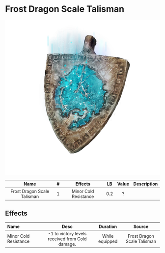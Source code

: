 # Frost Dragon Scale Talisman

![Copyrighted Image](FrostDragonScaleTalisman.png)

|            Name            | # |        Effects        | LB | Value | Description |
| :-------------------------: | :-: | :-------------------: | :-: | :---: | ----------- |
| Frost Dragon Scale Talisman | 1 | Minor Cold Resistance | 0.2 |   ?   |             |

## Effects

| Name                  |                      Desc                      |    Duration    |           Source           |
| :-------------------- | :---------------------------------------------: | :------------: | :-------------------------: |
| Minor Cold Resistance | -1 to victory levels received from Cold damage. | While equipped | Frost Dragon Scale Talisman |
